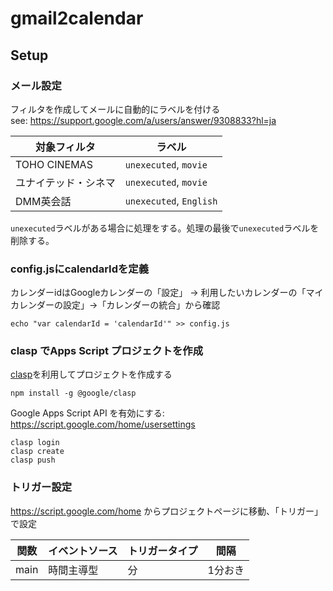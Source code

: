 # gmail2calendar

## Setup
### メール設定
フィルタを作成してメールに自動的にラベルを付ける  
see: https://support.google.com/a/users/answer/9308833?hl=ja

| 対象フィルタ         | ラベル                  |
|----------------------|-------------------------|
| TOHO CINEMAS         | `unexecuted`, `movie`   |
| ユナイテッド・シネマ | `unexecuted`, `movie`   |
| DMM英会話            | `unexecuted`, `English` |

`unexecuted`ラベルがある場合に処理をする。処理の最後で`unexecuted`ラベルを削除する。

### config.jsにcalendarIdを定義
カレンダーidはGoogleカレンダーの「設定」 -> 利用したいカレンダーの「マイカレンダーの設定」->「カレンダーの統合」から確認
```
echo "var calendarId = 'calendarId'" >> config.js
```

### clasp でApps Script プロジェクトを作成
[clasp](https://github.com/google/clasp)を利用してプロジェクトを作成する

```
npm install -g @google/clasp
```
Google Apps Script API を有効にする: https://script.google.com/home/usersettings


```
clasp login
clasp create
clasp push
```

### トリガー設定
https://script.google.com/home からプロジェクトページに移動、「トリガー」で設定

| 関数 | イベントソース | トリガータイプ | 間隔    |
|------|----------------|----------------|---------|
| main | 時間主導型     | 分             | 1分おき |
